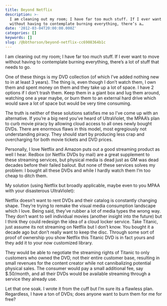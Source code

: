 ```yaml
---
title: Beyond Netflix
description: >-
  I am cleaning out my room; I have far too much stuff. If I ever want to move
  without having to contemplate burning everything, there’s a…
date: '2012-03-04T20:00:00.000Z'
categories: []
keywords: []
slug: /@bbthorson/beyond-netflix-cc6908364b1c
---
```


I am cleaning out my room; I have far too much stuff. If I ever want to move without having to contemplate burning everything, there’s a lot of stuff that needs to go.

One of these things is my DVD collection (of which I’ve added nothing new to in at least 3 years). The thing is, even though I don’t watch them, I own them and spent money on them and they take up a lot of space. I have 2 options if I don’t trash them. Keep them in a giant box and lug them around, watching one a year maybe, or burn them to an external hard drive which would save a lot of space but would be very time consuming.

The truth is neither of these solutions satisfies me so I’ve come up with an alternative. If you’re a big nerd you’ve heard of UltraViolet, the MPAA’s plan to curb movie piracy by allowing cloud access to all ones newly bought DVDs. There are enormous flaws in this model, most egregiously not understanding piracy. They should start by producing less crap and overcharging for both movie tickets and DVD prices.

Personally, I love Netflix and Amazon puts out a good streaming product as well I hear. Redbox (or Netflix DVDs by mail) are a great supplement to these streaming services, but physical media is dead just as GM was dead decades before their failed bailout. But none of these services solves my problem: I bought all these DVDs and while I hardly watch them I’m too cheap to ditch them.

My solution (using Netflix but broadly applicable, maybe even to you MPAA with your disasterous UltraViolet):

Netflix doesn’t want to rent DVDs and their catalog is constantly changing shape. They’re trying to remake the visual media consumption landscape which I love. Being said, they’ve rubber a lot of media types the wrong way. They don’t want to sell individual movies (another insight into the future) but I think they could redesign the idea of a cloud locker service. Take Titanic, just assume its not streaming on Netflix but I don’t know. You bought it a decade ago but don’t really want to keep the disc. Through some sort of proof of ownership you show Netflix this Titanic DVD is in fact yours and they add it to your now customized library.

They would be able to negotiate the streaming rights of Titanic to only customers who owned the DVD, not their entire customer base, resulting in small revenues for the content creator while not cannibalizing potential physical sales. The consumer would pay a small additional fee, say $.50/month, and all their DVDs would be available streaming through a service they already use.

Let that one soak. I wrote it from the cuff but I’m sure its a flawless plan. Regardless, I have a ton of DVDs; does anyone want to burn them for me for free?